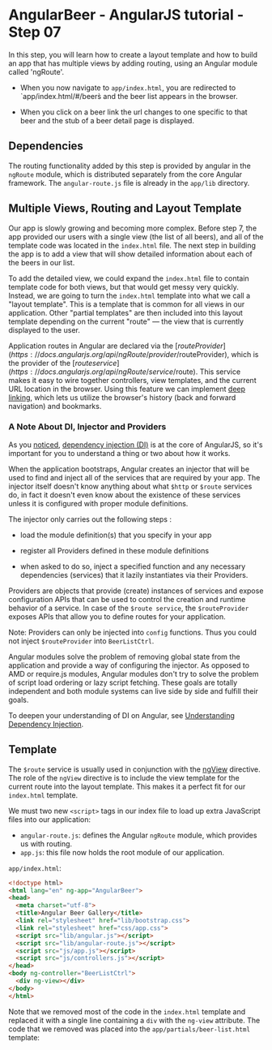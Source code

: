 # AngularBeer - AngularJS tutorial - Step 07 #

In this step, you will learn how to create a layout template and how to build an app that has multiple views by adding routing, using an 
Angular module called 'ngRoute'.

* When you now navigate to `app/index.html`, you are redirected to `app/index.html/#/beers̀ and the beer list appears in the browser.

* When you click on a beer link the url changes to one specific to that beer and the stub of a beer detail page is displayed.


## Dependencies ##

The routing functionality added by this step is provided by angular in the `ngRoute` module, which is distributed separately from the 
core Angular framework. The `angular-route.js` file is already in the `app/lib` directory.


## Multiple Views, Routing and Layout Template ##

Our app is slowly growing and becoming more complex. Before step 7, the app provided our users with a single view (the list of all beers), and all of the template code was located in the `index.html` file. The next step in building the app is to add a view that will show detailed information about each of the beers in our list.

To add the detailed view, we could expand the `index.html` file to contain template code for both views, but that would get messy very quickly. Instead, we are going to turn the `index.html` template into what we call a "layout template". This is a template that is common for all views in our application. Other "partial templates" are then included into this layout template depending on the current "route" — the view that is currently displayed to the user.

Application routes in Angular are declared via the [$routeProvider](https://docs.angularjs.org/api/ngRoute/provider/$routeProvider), which is the provider of the [$route service](https://docs.angularjs.org/api/ngRoute/service/$route). This service makes it easy to wire together controllers, view templates, and the current URL location in the browser. Using this feature we can implement [deep linking](http://en.wikipedia.org/wiki/Deep_linking), which lets us utilize the browser's history (back and forward navigation) and bookmarks.

### A Note About DI, Injector and Providers ###

As you [noticed](../step-05/), [dependency injection (DI)](https://docs.angularjs.org/guide/di) is at the core of AngularJS, so it's important for you to understand a thing or two about how it works.

When the application bootstraps, Angular creates an injector that will be used to find and inject all of the services that are required by your app. The injector itself doesn't know anything about what `$http` or `$route` services do, in fact it doesn't even know about the existence of these services unless it is configured with proper module definitions.

The injector only carries out the following steps :

* load the module definition(s) that you specify in your app

* register all Providers defined in these module definitions

* when asked to do so, inject a specified function and any necessary dependencies (services) that it lazily instantiates via their Providers.

Providers are objects that provide (create) instances of services and expose configuration APIs that can be used to control the creation and runtime behavior of a service. In case of the `$route service`, the `$routeProvider` exposes APIs that allow you to define routes for your application.

Note: Providers can only be injected into `config` functions. Thus you could not inject `$routeProvider` into `BeerListCtrl`.

Angular modules solve the problem of removing global state from the application and provide a way of configuring the injector. As opposed to AMD or require.js modules, Angular modules don't try to solve the problem of script load ordering or lazy script fetching. These goals are totally independent and both module systems can live side by side and fulfill their goals.

To deepen your understanding of DI on Angular, see [Understanding Dependency Injection](https://github.com/angular/angular.js/wiki/Understanding-Dependency-Injection).

## Template ##

The `$route` service is usually used in conjunction with the [ngView](https://docs.angularjs.org/api/ngRoute/directive/ngView) directive. 
The role of the `ngView` directive is to include the view template for the current route into the layout template. 
This makes it a perfect fit for our `index.html` template.

We must two new `<script>` tags in our index file to load up extra JavaScript files into our application:

* `angular-route.js`: defines the Angular `ngRoute` module, which provides us with routing.
* `app.js`: this file now holds the root module of our application.

`app/index.html`:

```html
<!doctype html>
<html lang="en" ng-app="AngularBeer">
<head>
  <meta charset="utf-8">
  <title>Angular Beer Gallery</title>
  <link rel="stylesheet" href="lib/bootstrap.css">
  <link rel="stylesheet" href="css/app.css">
  <script src="lib/angular.js"></script>
  <script src="lib/angular-route.js"></script>
  <script src="js/app.js"></script>
  <script src="js/controllers.js"></script>
</head>
<body ng-controller="BeerListCtrl">
  <div ng-view></div>
</body>
</html>
```

Note that we removed most of the code in the `index.html` template and replaced it with a single line containing a `div` with the `ng-view` attribute. The code that we removed was placed into the `app/partials/beer-list.html` template: